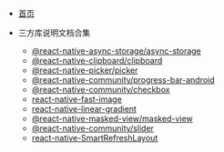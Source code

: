 <!-- _sidebar.md -->
- [首页](README.md)

- 三方库说明文档合集

    - [@react-native-async-storage/async-storage](zh-cn/async-storage.md)
    - [@react-native-clipboard/clipboard](zh-cn/clipboard.md)
    - [@react-native-picker/picker](zh-cn/picker.md)
    - [@react-native-community/progress-bar-android](zh-cn/progress-bar-android.md)
    - [@react-native-community/checkbox](zh-cn/react-native-checkbox.md)
    - [react-native-fast-image](zh-cn/react-native-fast-image.md)
    - [react-native-linear-gradient](zh-cn/react-native-linear-gradient.md)
    - [@react-native-masked-view/masked-view](zh-cn/react-native-masked-view.md)
    - [@react-native-community/slider](zh-cn/react-native-slider.md)
    - [react-native-SmartRefreshLayout](zh-cn/react-native-SmartRefreshLayout.md)
    
    
    
    
    


